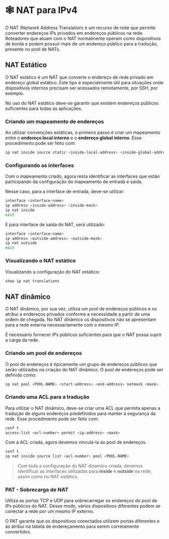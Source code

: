 # 🕸️ NAT para IPv4

O NAT (Network Address Translation) é um recurso de rede que permite converter endereços IPs privados em endereços públicos na rede. Roteadores que atuam com o NAT normalmente operam como dispositivos de borda e podem possuir mais de um endereço público para a tradução, presente no pool de NATs.

## NAT Estático

O NAT estático é um NAT que converte o endereço de rede privado em endereço global estático. Este tipo é especialmente útil para situações onde dispositivos internos precisam ser acessados remotamente, por SSH, por exemplo.

No uso do NAT estático deve-se garantir que existem endereços públicos suficientes para todas as aplicações.

### Criando um mapeamento de endereços

Ao utilizar convenções estáticas, o primeiro passo é criar um mapeamento entre o **endereço local interno** e o **endereço global interno**. Esse procedimento pode ser feito com:

```bash
ip nat inside source static <inside-local-address> <inside-global-address>
```

### Configurando as interfaces

Com o mapeamento criado, agora resta identificar as interfaces que estão participando da configuração do mapeamento de entrada e saída.

Nesse caso, para a interface de entrada, deve-se utilizar:

```bash
interface <interface-name>
ip address <inside-address> <inside-mask>
ip nat inside
exit
```

E para interface de saída do NAT, será utilizado:

```bash
interface <interface-name>
ip address <outside-address> <outside-mask>
ip nat outside
exit
```

### Visualizando o NAT estático

Visualizando a configuração do NAT estático:

```bash
show ip nat translations
```

## NAT dinâmico

O NAT dinâmico, por sua vez, utiliza um pool de endereços públicos e os atribui a endereços privados conforme a necessidade a partir de uma ordem de chegada. No NAT dinâmico os dispositivos não se apresentam para a rede externa necessariamente com o mesmo IP.

É necessário fornecer IPs públicos suficientes para que o NAT possa suprir a carga da rede.

### Criando um pool de endereços

O pool de endereços é tipicamente um grupo de endereços públicos que serão utilizados na criação do NAT dinâmico. O pool de endereços pode ser definido como:

```bash
ip nat pool <POOL-NAME> <start-address> <end-address> netmask <mask>
```

### Criando uma ACL para a tradução

Para utilizar o NAT dinâmico, deve-se criar uma ACL que permita apenas a tradução de alguns endereços predefinidos para manter a segurança da rede. Esse procedimento pode ser feito com:

```bash
conf t
access-list <acl-number> permit <ip-address> <mask>
```

Com a ACL criada, agora devemos vinculá-la ao pool de endereços.

```bash
conf t 
ip nat inside source list <acl-number> pool <POOL-NAME>
```

> Com toda a configuração do NAT dinamico criada, devemos identificar as interfaces utilizadas para **inside** e **outside** na rede, assim como no NAT estático.

### PAT - Sobrecarga de NAT

Utiliza as portas TCP e UDP para sobrecarregar os endereços do pool de IPs públicos do NAT. Desse modo, vários dispositivos diferentes podem se conectar a rede por um mesmo IP externo.

O PAT garante que os dispositivos conectados utilizem portas diferentes e as atribui na tabela de endereçamento para serem corretamente convertidos.
